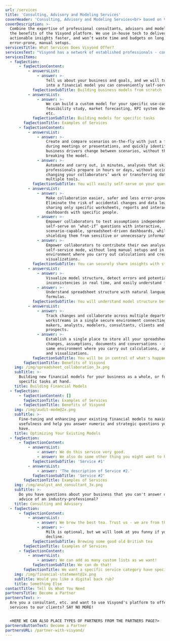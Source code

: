 ```yaml
---
url: /services
title: 'Consulting, Advisory and Modeling Services'
coverHeader: 'Consulting, Advisory and Modeling Services<br> based on Visyond Platform'
coverDescription: >-
  Combine the expertise of professional consultants, advisors and modelers with
  the benefits of the Visyond platform. We use in-house tech to deliver
  actionable insights faster, and won’t waste time and budgets on long,
  error-prone, manual setups.
servicesTitle: What Services Does Visyond Offer?
servicesText: "Visyond has a network of established professionals - consultants, financial advisors and modelers, who can perform a variety of services for you and your business, using our platform.\r\r<br><br>\nVisyond will provide you with a subscription for the platform for the duration of the service and a grace period afterwards. You will be able to self-serve, use all the platform's functionalities and retain its benefits.\r<br><br>\nAfter your subscription expires, you will be downgraded to a Free plan, which you can upgrade to an appropriate plan at any time.<br><br>\n<span style=\"font-weight: 600\">You will not lose the deliverables. They will be available to you even on a Free plan, and can be exported from Visyond in common formats.\r</span>\n"
servicesItems:
  - faqSection:
      - faqSectionContent:
          - answersList:
              - answer: >-
                  Tell us about your business and goals, and we will turn them
                  into a financial model you can conveniently self-serve on.
            faqSectionSubTitle: Building business models from scratch
          - answersList:
              - answer: >-
                  We can build a custom model for your specific use-case:
                  feasibility study, market forecasting, KPI system development,
                  etc.
            faqSectionSubTitle: Building models for specific tasks
        faqSectionTitle: Examples of Services
      - faqSectionContent:
          - answersList:
              - answer: >-
                  Create and compare scenarios on-the-fly with just a few clicks
                  during meetings or presentations, and quickly identify which
                  business drivers change between scenarios, without the risk of
                  breaking the model.
              - answer: >-
                  Automate and carry out, in minutes, analyses that skilled
                  professionals prepare in hours or days, without accidentally
                  changing your collaborators’ work or transferring data among
                  multiple tools.
            faqSectionSubTitle: You will easily self-serve on your questions
          - answersList:
              - answer: >-
                  Make collaboration easier, safer and less error-prone.
                  Eliminate the risk of accidental changes and data leakages by
                  sharing only specific worksheets, reports and interactive
                  dashboards with specific people.
              - answer: >-
                  Empower collaborators to test assumptions independently and
                  self-serve on ‘what-if’ questions with interactive,
                  scenario-capable, spreadsheet-driven dashboards, while
                  shielding them from sensitive or unnecessary information.
              - answer: >-
                  Empower collaborators to contribute their own analyses in
                  self-service mode, without long manual setups and in the same
                  environment where you carry out calculations and create
                  visualizations.
            faqSectionSubTitle: You can securely share insights with stakeholders
          - answersList:
              - answer: >-
                  Visualize model structure, detect errors and potential data
                  inconsistencies in real time, and easily understand formulas.
              - answer: >-
                  Understand spreadsheet structure with natural language
                  formulas.
            faqSectionSubTitle: You will understand model structure better
          - answersList:
              - answer: >-
                  Track changes and collaborate across multiple departments and
                  workstreams in a single secure environment connecting decision
                  makers, analysts, modelers, consultants, clients and
                  prospects.
              - answer: >-
                  Establish a single place to store all your spreadsheet data -
                  changes, assumptions, documents and conversations - in the
                  same environment where you carry out calculations, analyses
                  and visualizations.
            faqSectionSubTitle: You will be in control of what's happening in your projects
        faqSectionTitle: Benefits of Visyond
    img: /img/spreadsheet_collaboration_3x.png
    subTitle: >-
      Building new financial models for your business as a whole, or for
      specific tasks at hand.
    title: Building Financial Models
  - faqSection:
      - faqSectionContent: []
        faqSectionTitle: Examples of Services
      - faqSectionTitle: Benefits of Visyond
    img: /img/audit-mode@2x.png
    subTitle: >-
      Fine-tuning and enhancing your existing financial models to maximize their
      usefulness and help you answer numeric and strategic questions you may
      have.
    title: Optimizing Your Existing Models
  - faqSection:
      - faqSectionContent:
          - answersList:
              - answer: We do this service very good.
              - answer: We also do some other thing you might want to have done.
            faqSectionSubTitle: 'Service #1'
          - answersList:
              - answer: 'The description of Service #2.'
            faqSectionSubTitle: 'Service #2'
        faqSectionTitle: Examples of Services
    img: /img/analyst_and_consultant_3x.png
    subTitle: >-
      Do you have questions about your business that you can't answer or need an
      advice of an industry-professional?
    title: Consulting and Advisory
  - faqSection:
      - faqSectionContent:
          - answersList:
              - answer: We brew the best tea. Trust us - we are from the UK.
              - answer: >-
                  Milk is optional, but we will look at you funny if you
                  decline.
            faqSectionSubTitle: Brewing some good old British tea
        faqSectionTitle: Examples of Services
      - faqSectionContent:
          - answersList:
              - answer: We can add as many custom lists as we want!
            faqSectionSubTitle: We can do that!
        faqSectionTitle: We want a specific service category have specific list?
    img: /img/financial-statement@2x.png
    subTitle: Would you like a digital back rub?
    title: Something Else
contactTitle: Tell Us What You Need
partnersTitle: Become a Partner
partnersText: >-
  Are you a consultant, etc. and want to use Visyond's platform to offer your
  services to our clients? SAY NO MORE!


  <HERE WE CAN ALSO PLACE TYPES OF PARTNERS FROM THE PARTNERS PAGE?>
partnersButtonText: Become a Partner
partnersURL: /partner-with-visyond/
---
```


